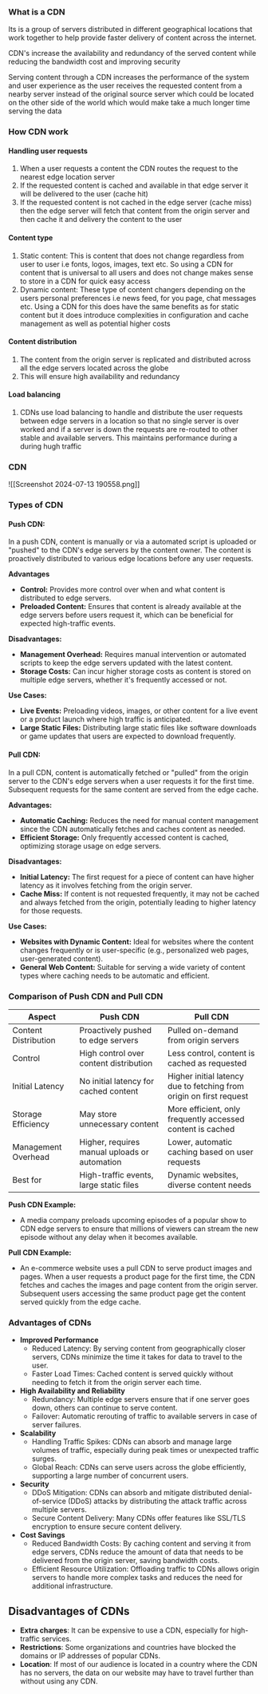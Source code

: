 ### What is a CDN 
Its is a group of servers distributed in different geographical locations that work together to help provide faster delivery of content across the internet.

CDN's increase the availability and redundancy of the served content while reducing the bandwidth cost and improving security

Serving content through a CDN increases the performance of the system and user experience as the user receives the requested content from a nearby server instead of the original source server which could be located on the other side of the world which would make take a much longer time serving the data 

### How CDN work
#### Handling user requests 

1. When a user requests a content the CDN routes the request to the nearest edge location server 
2. If the requested content is cached and available in that edge server it will be delivered to the user (cache hit)
3. If the requested content is not cached in the edge server (cache miss) then the edge server will fetch that content from the origin server and then cache it and delivery the content to the user

#### Content type 
1. Static content: This is content that does not change regardless from user to user i.e fonts, logos, images, text etc. So using a CDN for content that is universal to all users and does not change makes sense to store in a CDN for quick easy access 
2. Dynamic content: These type of content changers depending on the users personal preferences i.e news feed, for you page, chat messages etc. Using a CDN for this does have the same benefits as for static content but it does introduce complexities in configuration and cache management as well as potential higher costs 

#### Content distribution 
1. The content from the origin server is replicated and distributed across all the edge servers located across the globe
2. This will ensure high availability and redundancy

#### Load balancing 
1. CDNs use load balancing to handle and distribute the user requests between edge servers in a location so that no single server is over worked and if a server is down the requests are re-routed to other stable and available servers. This maintains performance during a during hugh traffic 
### CDN 
![[Screenshot 2024-07-13 190558.png]]


### Types of CDN 

#### Push CDN: 
In a push CDN, content is manually or via a automated script is uploaded or "pushed" to the CDN's edge servers by the content owner. The content is proactively distributed to various edge locations before any user requests. 

**Advantages**
- **Control:** Provides more control over when and what content is distributed to edge servers.
- **Preloaded Content:** Ensures that content is already available at the edge servers before users request it, which can be beneficial for expected high-traffic events.

**Disadvantages:**
- **Management Overhead:** Requires manual intervention or automated scripts to keep the edge servers updated with the latest content.
- **Storage Costs:** Can incur higher storage costs as content is stored on multiple edge servers, whether it's frequently accessed or not.

**Use Cases:**
- **Live Events:** Preloading videos, images, or other content for a live event or a product launch where high traffic is anticipated.
- **Large Static Files:** Distributing large static files like software downloads or game updates that users are expected to download frequently.

#### Pull CDN: 
In a pull CDN, content is automatically fetched or "pulled" from the origin server to the CDN's edge servers when a user requests it for the first time. Subsequent requests for the same content are served from the edge cache.

**Advantages:**
- **Automatic Caching:** Reduces the need for manual content management since the CDN automatically fetches and caches content as needed.
- **Efficient Storage:** Only frequently accessed content is cached, optimizing storage usage on edge servers.

**Disadvantages:**
- **Initial Latency:** The first request for a piece of content can have higher latency as it involves fetching from the origin server.
- **Cache Miss:** If content is not requested frequently, it may not be cached and always fetched from the origin, potentially leading to higher latency for those requests.

**Use Cases:**
- **Websites with Dynamic Content:** Ideal for websites where the content changes frequently or is user-specific (e.g., personalized web pages, user-generated content).
- **General Web Content:** Suitable for serving a wide variety of content types where caching needs to be automatic and efficient.

### Comparison of Push CDN and Pull CDN

|Aspect|Push CDN|Pull CDN|
|---|---|---|
|Content Distribution|Proactively pushed to edge servers|Pulled on-demand from origin servers|
|Control|High control over content distribution|Less control, content is cached as requested|
|Initial Latency|No initial latency for cached content|Higher initial latency due to fetching from origin on first request|
|Storage Efficiency|May store unnecessary content|More efficient, only frequently accessed content is cached|
|Management Overhead|Higher, requires manual uploads or automation|Lower, automatic caching based on user requests|
|Best for|High-traffic events, large static files|Dynamic websites, diverse content needs|

**Push CDN Example:**

- A media company preloads upcoming episodes of a popular show to CDN edge servers to ensure that millions of viewers can stream the new episode without any delay when it becomes available.

**Pull CDN Example:**

- An e-commerce website uses a pull CDN to serve product images and pages. When a user requests a product page for the first time, the CDN fetches and caches the images and page content from the origin server. Subsequent users accessing the same product page get the content served quickly from the edge cache.

### Advantages of CDNs 

- **Improved Performance**
    - Reduced Latency: By serving content from geographically closer servers, CDNs minimize the time it takes for data to travel to the user.
    - Faster Load Times: Cached content is served quickly without needing to fetch it from the origin server each time.
- **High Availability and Reliability**
    - Redundancy: Multiple edge servers ensure that if one server goes down, others can continue to serve content.
    - Failover: Automatic rerouting of traffic to available servers in case of server failures.
- **Scalability**
    - Handling Traffic Spikes: CDNs can absorb and manage large volumes of traffic, especially during peak times or unexpected traffic surges.
    - Global Reach: CDNs can serve users across the globe efficiently, supporting a large number of concurrent users.
- **Security**
    - DDoS Mitigation: CDNs can absorb and mitigate distributed denial-of-service (DDoS) attacks by distributing the attack traffic across multiple servers.
    - Secure Content Delivery: Many CDNs offer features like SSL/TLS encryption to ensure secure content delivery.
- **Cost Savings**
    - Reduced Bandwidth Costs: By caching content and serving it from edge servers, CDNs reduce the amount of data that needs to be delivered from the origin server, saving bandwidth costs.
    - Efficient Resource Utilization: Offloading traffic to CDNs allows origin servers to handle more complex tasks and reduces the need for additional infrastructure.

## Disadvantages of CDNs

- **Extra charges**: It can be expensive to use a CDN, especially for high-traffic services.
- **Restrictions**: Some organizations and countries have blocked the domains or IP addresses of popular CDNs.
- **Location**: If most of our audience is located in a country where the CDN has no servers, the data on our website may have to travel further than without using any CDN.